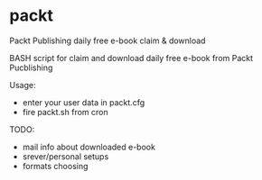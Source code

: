 # packt
Packt Publishing daily free e-book claim & download

BASH script for claim and download daily free e-book from Packt Pucblishing

Usage:
- enter your user data in packt.cfg
- fire packt.sh from cron

TODO:
- mail info about downloaded e-book
- srever/personal setups
- formats choosing
